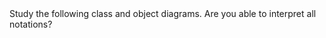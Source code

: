 <panel header="{{ icon_Q }} Are you able to interpret CD/OD notations?" expanded>


<question>
Study the following class and object diagrams. Are you able to interpret all notations?

<p/>
<pic src="../images/classDiagramsAllNotations.png" width="600" />
<p/>
<pic src="../images/objectDiagramsAllNotations.png" width="500" />

</question>
</panel>
